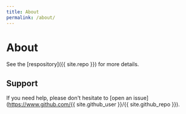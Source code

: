 ```yaml
---
title: About
permalink: /about/
---
```


# About

 See the [respository]({{ site.repo }}) for more details.
<!-- TODO: About 페이지 작성 -->

## Support

If you need help, please don't hesitate to [open an issue](https://www.github.com/{{ site.github_user }}/{{ site.github_repo }}).

